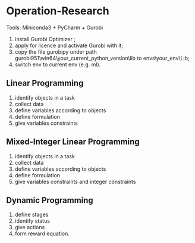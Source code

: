 # Operation-Research


Tools: Miniconda3 + PyCharm + Gurobi

1. install Gurobi Optimizer ;
2. apply for licence and activate Gurobi with it;
3. copy the file gurobipy under path
   gurobi951\win64\your_current_python_version\lib
   to envs\your_env\Lib;
4. switch env to current env (e.g. ml).


## Linear Programming 

1. identify objects in a task
2. collect data 
3. define variables according to objects 
4. define formulation 
5. give variables constraints  

## Mixed-Integer Linear Programming 

1. identify objects in a task
2. collect data 
3. define variables according to objects 
4. define formulation 
5. give variables constraints  and integer constraints

## Dynamic Programming

1. define stages
2. identify status 
3. give actions
4. form reward equation.